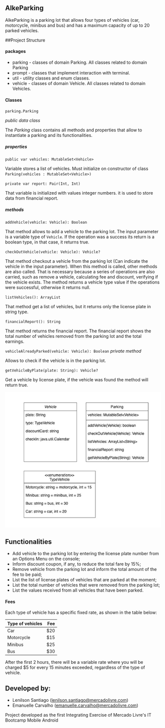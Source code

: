 ## AlkeParking
AlkeParking is a parking lot that allows four types of vehicles (car, motorcycle, minibus and bus)
and has a maximum capacity of up to 20 parked vehicles.

##Project Structure

#### packages

- parking - classes of domain Parking. All classes related to domain Parking
- prompt - classes that implement interaction with terminal.
- util - utility classes and enum classes.
- vehicle - classes of domain Vehicle. All classes related to domain Vehicles.

#### Classes

`parking.Parking`

_public data class_

The _Parking_ class contains all methods and properties that allow to instantiate a parking and its functionalities.

##### properties

`public var vehicles: MutableSet<Vehicle>`

Variable stores a list of vehicles. Must initialize on constructor of class `Parking(vehicles : MutableSet<Vehicle>)`

`private var report: Pair(Int, Int)`

That variable is initialized with values integer numbers. it is used to store data from financial report.

##### methods

`addVehicle(vehicle: Vehicle): Boolean`

That method allows to add a vehicle to the parking lot. The input parameter is a variable type of `Vehicle`. If the operation was a success its return is a boolean type, in that case, it returns true.

`checkOutVehicle(vehicle: Vehicle): Vehicle?`

That method checkout a vehicle from the parking lot (Can indicate the vehicle in the input parameter). When this method is called, other methods are also called. That is necessary because a series of operations are also carried, such as remove a vehicle, calculating fee and discount, verifying if the vehicle exists. The method returns a vehicle type value if the operations were successful, otherwise it returns null.

`listVehicles(): ArrayList`

That method get a list of vehicles, but it returns only the license plate in string type.

`financialReport(): String`

That method returns the financial report. The financial report shows the total number of vehicles removed from the parking lot and the total earnings.

`vehicleAlreadyParked(vehicle: Vehicle): Boolean` _private method_

Allows to check if the vehicle is in the parking lot.

`getVehicleByPlate(plate: String): Vehicle?`

Get a vehicle by license plate, if the vehicle was found the method will return true.

![AlkeParkingDiagramClass](AlkeParkingDiagramClass.png)

## Functionalities
- Add vehicle to the parking lot by entering the license plate number from an Options Menu on the console;
- Inform discount coupon, if any, to reduce the total fare by 15%;
- Remove vehicle from the parking lot and inform the total amount of the fee to be paid;
- List the list of license plates of vehicles that are parked at the moment;
- List the total number of vehicles that were removed from the parking lot;
- List the values received from all vehicles that have been parked.

#### Fees

Each type of vehicle has a specific fixed rate, as shown in the table below:

| Type of vehicles   | Fee |
| ------------------ |----:|
| Car                | $20 |
| Motorcycle         | $15 |
| Minibus            | $25 |
| Bus                | $30 |

After the first 2 hours, there will be a variable rate where you will be charged $5 for every 15 minutes exceeded, regardless of the type of vehicle.

## Developed by:
- Lenilson Santiago (lenilson.santiago@mercadolivre.com)
- Emanuelle Carvalho (emanuelle.carvalho@mercadolivre.com)

Project developed as the first Integrating Exercise of Mercado Livre's IT Bootcamp Mobile Android

